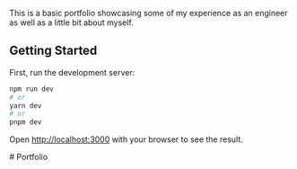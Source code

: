 This is a basic portfolio showcasing some of my experience as an engineer as well as a little bit about myself. 

## Getting Started

First, run the development server:

```bash
npm run dev
# or
yarn dev
# or
pnpm dev
```

Open [http://localhost:3000](http://localhost:3000) with your browser to see the result.

#   P o r t f o l i o  
 